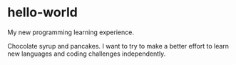# hello-world
My new programming learning experience.

Chocolate syrup and pancakes.
I want to try to make a better effort to learn new languages and coding challenges independently.
